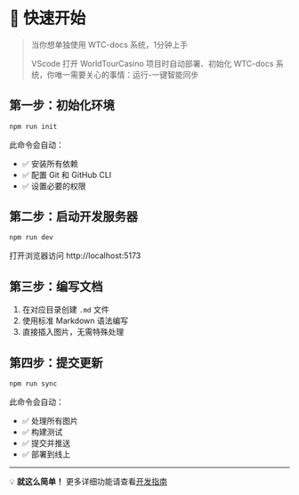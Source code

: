 # 🚀 快速开始

> 当你想单独使用 WTC-docs 系统，1分钟上手
>
> VScode 打开 WorldTourCasino 项目时自动部署、初始化 WTC-docs 系统，你唯一需要关心的事情：运行-一键智能同步

## 第一步：初始化环境

```bash
npm run init
```

此命令会自动：

- ✅ 安装所有依赖
- ✅ 配置 Git 和 GitHub CLI
- ✅ 设置必要的权限

## 第二步：启动开发服务器

```bash
npm run dev
```

打开浏览器访问 http://localhost:5173

## 第三步：编写文档

1. 在对应目录创建 `.md` 文件
2. 使用标准 Markdown 语法编写
3. 直接插入图片，无需特殊处理

## 第四步：提交更新

```bash
npm run sync
```

此命令会自动：

- ✅ 处理所有图片
- ✅ 构建测试
- ✅ 提交并推送
- ✅ 部署到线上

---

💡 **就这么简单！** 更多详细功能请查看[开发指南](./README)
